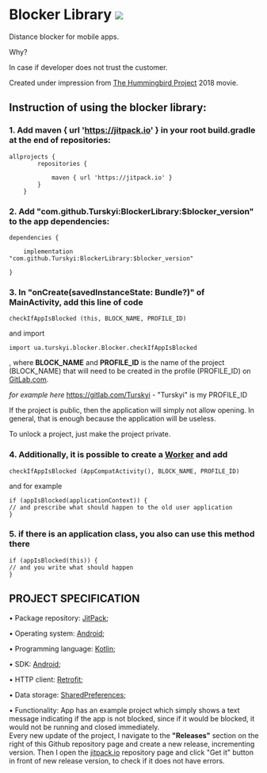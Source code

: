 # Blocker Library [![](https://jitpack.io/v/Turskyi/BlockerLibrary.svg)](https://jitpack.io/#Turskyi/BlockerLibrary)

Distance blocker for mobile apps.  

Why?  

In case if developer does not trust the customer.

Created under impression from [The Hummingbird Project](https://youtu.be/3-IlhKbakFA) 2018 movie.

## Instruction of using the blocker library:

### 1. Add maven { url 'https://jitpack.io' } in your root build.gradle at the end of repositories:

```
allprojects {
		repositories {

			maven { url 'https://jitpack.io' }
		}
	}
```

### 2. Add "com.github.Turskyi:BlockerLibrary:$blocker_version" to the app dependencies:

```
dependencies {

    implementation "com.github.Turskyi:BlockerLibrary:$blocker_version"

}
```

### 3. In "onCreate(savedInstanceState: Bundle?)" of MainActivity,  add this line of code

```
checkIfAppIsBlocked (this, BLOCK_NAME, PROFILE_ID)
```

and import

```
import ua.turskyi.blocker.Blocker.checkIfAppIsBlocked
```

, where **BLOCK_NAME** and **PROFILE_ID** is the name of the project (BLOCK_NAME) that will need to be created in the profile (PROFILE_ID) on [GitLab.com](https://gitlab.com/).

 *for example here* https://gitlab.com/Turskyi - "Turskyi" is my PROFILE_ID

  If the project is public, then the application will simply not allow opening.
  In general, that is enough because the application will be useless.

To unlock a project, just make the project private.

### 4. Additionally, it is possible to create a [Worker](https://developer.android.com/reference/androidx/work/Worker#:~:text=androidx.work.ListenableWorker-,%E2%86%B3,getExecutor()%20) and add

```
checkIfAppIsBlocked (AppCompatActivity(), BLOCK_NAME, PROFILE_ID)
```

and for example 

```
if (appIsBlocked(applicationContext)) {
// and prescribe what should happen to the old user application
}
```

### 5. if there is an application class, you also can use this method there

```
if (appIsBlocked(this)) {
// and you write what should happen
}
```

## PROJECT SPECIFICATION
• Package repository: [JitPack](https://jitpack.io/#Turskyi/BlockerLibrary);

• Operating system: [Android](https://www.android.com/);

• Programming language: [Kotlin](https://kotlinlang.org/);

• SDK: [Android](https://developer.android.com/studio/intro);

• HTTP client: [Retrofit](https://square.github.io/retrofit/);

• Data storage: [SharedPreferences](https://developer.android.com/training/data-storage/shared-preferences);

• Functionality: App has an example project which simply shows a text message indicating if the app is not blocked,
since if it would be blocked, it would not be running and closed immediately.  
Every new update of the project, I navigate to the **"Releases"** section on the right of this Github repository page and create a new release, incrementing version.
Then I open the [jitpack.io](https://jitpack.io/#Turskyi/BlockerLibrary) repository page and click "Get it" button in front of new release version,
to check if it does not have errors.
